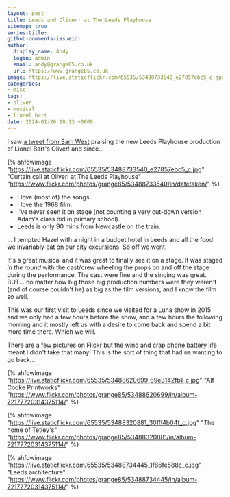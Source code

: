 ```yaml
---
layout: post
title: Leeds and Oliver! at The Leeds Playhouse
sitemap: true
series-title:
github-comments-issueid:
author:
  display_name: Andy
  login: admin
  email: andy@grange85.co.uk
  url: https://www.grange85.co.uk
image: https://live.staticflickr.com/65535/53488733540_e27857ebc5_c.jpg
categories:
- misc
tags:
- oliver
- musical
- lionel bart
date: 2024-01-26 18:13 +0000
---
```

I saw [a tweet from Sam West](https://twitter.com/exitthelemming/status/1740779071133630924?t=uvsIfMUXRZy7hpOnmS4xpA&s=19) praising the new Leeds Playhouse production of Lionel Bart's Oliver! and since...

{% ahfowimage "https://live.staticflickr.com/65535/53488733540_e27857ebc5_c.jpg" "Curtain call at Oliver! at The Leeds Playhouse" "https://www.flickr.com/photos/grange85/53488733540/in/datetaken/" %}

- I love (most of) the songs.
- I love the 1968 film.
- I've never seen it on stage (not counting a very cut-down version Adam's class did in primary school).
- Leeds is only 90 mins from Newcastle on the train.

... I tempted Hazel with a night in a budget hotel in Leeds and all the food we invariably eat on our city excursions. So off we went.

It's a great musical and it was great to finally see it on a stage. It was staged _in the round_ with the cast/crew wheeling the props on and off the stage during the performance. The cast were fine and the singing was great. BUT... no matter how big those big production numbers were they weren't (and of course couldn't be) as big as the film versions, and I know the film so well.

This was our first visit to Leeds since we visited for a Luna show in 2015 and we only had a few hours before the show, and a few hours the following morning and it mostly left us with a desire to come back and spend a bit more time there. Which we will.

There are a [few pictures on Flickr](https://www.flickr.com/photos/grange85/albums/72177720314375114/) but the wind and crap phone battery life meant I didn't take that many! This is the sort of thing that had us wanting to go back...

{% ahfowimage "https://live.staticflickr.com/65535/53488620699_69e3142fb1_c.jpg" "Alf Cooke Printworks" "https://www.flickr.com/photos/grange85/53488620699/in/album-72177720314375114/" %}

{% ahfowimage "https://live.staticflickr.com/65535/53488320881_30fff4b04f_c.jpg" "The home of Tetley's" "https://www.flickr.com/photos/grange85/53488320881/in/album-72177720314375114/" %}

{% ahfowimage "https://live.staticflickr.com/65535/53488734445_1f86fe588c_c.jpg" "Leeds architecture" "https://www.flickr.com/photos/grange85/53488734445/in/album-72177720314375114/" %}
